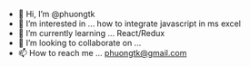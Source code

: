 - 👋 Hi, I’m @phuongtk
- 👀 I’m interested in ... how to integrate javascript in ms excel
- 🌱 I’m currently learning ... React/Redux
- 💞️ I’m looking to collaborate on ...
- 📫 How to reach me ... phuongtk@gmail.com

<!---
phuongtk/phuongtk is a ✨ special ✨ repository because its `README.md` (this file) appears on your GitHub profile.
You can click the Preview link to take a look at your changes.
--->
